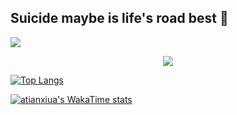 ## Suicide maybe is life's road best 👋
![](https://camo.githubusercontent.com/75ae6eba727b37c9bf787afff6694bfedee6bb00543821f71f7c5de407e31ba3/68747470733a2f2f63646e2e6362642e696e742f616e7a686979752d61737365747340312e302e31312f696d6167652f636f6d6d6f6e2f6769746875622d696e666f2f706572736f6e616c2d686f6d65706167652d62616e6e65722e6a7067)
<div align="center">
<a><img align="center" src="https://github-readme-stats.vercel.app/api?username=tianxiu2b2t&count_private=true&show_icons=true&theme=onedark&include_all_commits=true&hide_border=true"></img></a>
</div>

[![Top Langs](https://github-readme-stats.vercel.app/api/top-langs/?username=tianxiu2b2t&theme=onedark)](https://github.com/tianxiu2b2t)

[![atianxiua's WakaTime stats](https://github-readme-stats.vercel.app/api/wakatime?username=tianxiu2b2t)](https://github.com/tianxiu2b2t)
